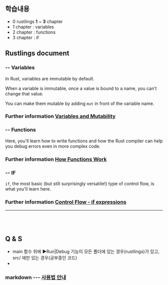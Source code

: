## 학습내용

-   0 rustlings **1** ~ **3** chapter
-   1 chapter : variables
-   2 chapter : functions
-   3 chapter : if

## Rustlings document

### -- Variables

In Rust, variables are immutable by default.

When a variable is immutable, once a value is bound to a name, you can’t change that value.

You can make them mutable by adding `mut` in front of the variable name.

### Further information [Variables and Mutability](https://doc.rust-lang.org/book/ch03-01-variables-and-mutability.html)

### -- Functions

Here, you'll learn how to write functions and how the Rust compiler can help you debug errors even in more complex code.

### Further information [How Functions Work](https://doc.rust-lang.org/book/ch03-03-how-functions-work.html)

### -- IF

`if`, the most basic (but still surprisingly versatile!) type of control flow, is what you'll learn here.

### Further information [Control Flow - if expressions](https://doc.rust-lang.org/book/ch03-05-control-flow.html#if-expressions)

---

<br><br>

## Q & S

-   main 함수 위에 ▶️Run|Debug 기능이 모든 폴더에 있는 경우(rustlings)가 있고, src/ 에만 있는 경우(공부중인 코드)
-

### markdown --- [사용법 안내](https://gist.github.com/ihoneymon/652be052a0727ad59601)
